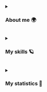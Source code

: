 <div>
  <details>
    <img src="https://media.tenor.com/i9Jb7TEwVqkAAAAi/hunter-x-hunter-hxh.gif" width='140px' height='120px' align='left'/>  
    <summary><h3>About me 🌍</h3></summary>
    <h4>Hello, all well? I'm <a href="https://github.com/4kauanmota" target="_blank"><i>Kauan</i></a>. In short, i'm 19 and i love every piece of code i develop :)  </h4>
    <a href="https://www.linkedin.com/in/4kauanmota/" target="_blank"><img src="https://img.shields.io/badge/LinkedIn-0077B5?style=for-the-badge&logo=linkedin&logoColor=whit" target="_blank"></a>
    <a href="mailto:4kauanmota@gmail.com"><img src="https://img.shields.io/badge/-Gmail-%23333?style=for-the-badge&logo=gmail&logoColor=white" target="_blank"></a>
  </details>
</div>

<br>

<div>
  <details>
    <img src="https://i.postimg.cc/2yJZXjD6/200w-unscreen.gif" width='140px' height='170px' align='left'/>  
    <summary><h3>My skills 🪐</h3></summary>
      <div>
        <h4>Applications</h4>
        
  ![CSHARP](https://img.shields.io/badge/-C_Sharp-fff?style=flat&logo=CSHARP&logoColor=9E559A)
        ![DOTNETCORE](https://img.shields.io/badge/-.NET-fff?style=flat&logo=DOTNET&logoColor=9E559A)
        ![REACT](https://img.shields.io/badge/-React-fff?style=flat&logo=REACT&logoColor=1e90ff)
        ![REACT NATIVE](https://img.shields.io/badge/-React_Native-fff?style=flat&logo=REACT&logoColor=1e90ff)
        ![TYPESCRIPT](https://img.shields.io/badge/Typescript-fff?style=flat&logo=TYPESCRIPT)
        ![NODE.JS](https://img.shields.io/badge/Node.js-fff?style=flat&logo=NODE.JS)
        ![JAVASCRIPT](https://img.shields.io/badge/-Javascript-fff?style=flat&logo=JAVASCRIPT)
        ![WEBASSEMBLY](https://img.shields.io/badge/-WebAssembly-fff?style=flat&logo=WEBASSEMBLY)
        ![HTML5](https://img.shields.io/badge/-HTML-fff?style=flat&logo=HTML5)
        ![CSS](https://img.shields.io/badge/-CSS-fff?style=flat&logo=CSS3&logoColor=1572B6)
        ![SASS](https://img.shields.io/badge/-Sass-fff?style=flat&logo=SASS)
      </div>
      <div>
        <h4>Data</h4>
        ![MYSQL](https://img.shields.io/badge/-MySQL-fff?style=flat&logo=MYSQL)
        ![SQLWORKBENCH](https://img.shields.io/badge/-MySQL_Workbench-fff?style=flat&logo=MYSQL)
        ![SQLITE](https://img.shields.io/badge/-Sqlite-fff?style=flat&logo=SQLITE&logoColor=000)
        ![FIREBASE](https://img.shields.io/badge/-Firebase-fff?style=flat&logo=FIREBASE)
      </div>
      <div>
        <h4>DevOps</h4>
        ![Git](https://img.shields.io/badge/-Git-fff?style=flat&logo=GIT&logoColor=FF6C37)
        ![GitHub](https://img.shields.io/badge/-GitHub-fff?style=flat&logo=GITHUB&logoColor=000)
        ![Docker](https://img.shields.io/badge/-Docker-fff?style=flat&logo=DOCKER)
        ![AWS](https://img.shields.io/badge/-AWS-fff?style=flat&logo=AMAZONAWS&logoColor=FF6C37)
      </div>
      <div>
        <h4>Tools</h4>
        ![Visual Studio Code](https://img.shields.io/badge/-Visual%20Studio%20Code-fff?style=flat&logo=visual-studio-code&logoColor=007ACC)
        ![VISUAL STUDIO](https://img.shields.io/badge/-Visual%20Studio-fff?style=flat&logo=visual-studio&logoColor=9E559A)
        ![FIGMA](https://img.shields.io/badge/-Figma-fff?style=flat&logo=FIGMA)
        ![TRELLO](https://img.shields.io/badge/-Trello-fff?style=flat&logo=TRELLO&logoColor=007ACC)
        ![POSTMAN](https://img.shields.io/badge/-Postman-fff?style=flat&logo=POSTMAN)
      </div>
  </details>
</div>

<br>

<div>
  <details>
    <img src="https://media.tenor.com/rsxJO9Lif5oAAAAi/alluka-hxh.gif" width='140px' height='120px' align='left'/> 
    <br><br>
    <summary><h3>My statistics 🌈</h3></summary>

<!--START_SECTION:waka-->
![Code Time](http://img.shields.io/badge/Code%20Time-14%20hrs%2034%20mins-blue)

![Lines of code](https://img.shields.io/badge/From%20Hello%20World%20I%27ve%20Written-352.5%20thousand%20lines%20of%20code-blue)

**I'm an Early 🐤** 

```text
🌞 Morning                65 commits          ███░░░░░░░░░░░░░░░░░░░░░░   12.08 % 
🌆 Daytime                235 commits         ███████████░░░░░░░░░░░░░░   43.68 % 
🌃 Evening                130 commits         ██████░░░░░░░░░░░░░░░░░░░   24.16 % 
🌙 Night                  108 commits         █████░░░░░░░░░░░░░░░░░░░░   20.07 % 
```
📅 **I'm Most Productive on Friday** 

```text
Monday                   56 commits          ███░░░░░░░░░░░░░░░░░░░░░░   10.41 % 
Tuesday                  56 commits          ███░░░░░░░░░░░░░░░░░░░░░░   10.41 % 
Wednesday                87 commits          ████░░░░░░░░░░░░░░░░░░░░░   16.17 % 
Thursday                 71 commits          ███░░░░░░░░░░░░░░░░░░░░░░   13.20 % 
Friday                   164 commits         ████████░░░░░░░░░░░░░░░░░   30.48 % 
Saturday                 67 commits          ███░░░░░░░░░░░░░░░░░░░░░░   12.45 % 
Sunday                   37 commits          ██░░░░░░░░░░░░░░░░░░░░░░░   06.88 % 
```


📊 **This Week I Spent My Time On** 

```text
💬 Programming Languages: 
TypeScript               5 hrs 17 mins       ████████████░░░░░░░░░░░░░   49.10 % 
JavaScript               4 hrs 28 mins       ██████████░░░░░░░░░░░░░░░   41.41 % 
JSON                     32 mins             █░░░░░░░░░░░░░░░░░░░░░░░░   05.00 % 
TSConfig                 15 mins             █░░░░░░░░░░░░░░░░░░░░░░░░   02.39 % 
HTML                     10 mins             ░░░░░░░░░░░░░░░░░░░░░░░░░   01.65 % 

🔥 Editors: 
VS Code                  10 hrs 47 mins      █████████████████████████   100.00 % 

💻 Operating System: 
Windows                  10 hrs 47 mins      █████████████████████████   100.00 % 
```

**I Mostly Code in JavaScript** 

```text
JavaScript               20 repos            ██████████░░░░░░░░░░░░░░░   40.82 % 
PHP                      9 repos             █████░░░░░░░░░░░░░░░░░░░░   18.37 % 
CSS                      3 repos             ██░░░░░░░░░░░░░░░░░░░░░░░   06.12 % 
C#                       2 repos             █░░░░░░░░░░░░░░░░░░░░░░░░   04.08 % 
TypeScript               2 repos             █░░░░░░░░░░░░░░░░░░░░░░░░   04.08 % 
```




<!--END_SECTION:waka-->
  </details>

</div>
